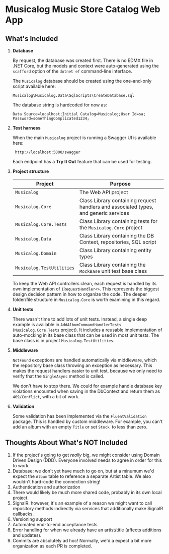 # Musicalog Music Store Catalog Web App

## What's Included

1. **Database**

   By request, the database was created first. There is no EDMX file in .NET Core, but the models and context were auto-generated using the `scafford` option of the `dotnet ef` command-line interface.

   The `Musicalog` database should be created using the one-and-only script available here:
   ```
   Musicalog\Musicalog.Data\SqlScripts\CreateDatabase.sql
   ```

   The database string is hardcoded for now as:

   ```
   Data Source=localhost;Initial Catalog=Musicalog;User Id=sa; Password=someThingComplicated1234;
   ```

1. **Test harness**

   When the main `Musicalog` project is running a Swagger UI is available here:

   ```
    http://localhost:5000/swagger 
   ```
    Each endpoint has a **Try It Out** feature that can be used for testing.

1. **Project structure**

   |Project|Purpose|
   |-|-|
   |`Musicalog`|The Web API project|
   |`Musicalog.Core`|Class Library containing request handlers and associated types, and generic services|
   |`Musicalog.Core.Tests`|Class Library containing tests for the `Musicalog.Core` project|
   |`Musicalog.Data`|Class Library containing the DB Context, repositories, SQL script|
   |`Musicalog.Domain`|Class Library containing entity types|
   |`Musicalog.TestUtilities`|Class Library containing the `MockBase` unit test base class|
   
    To keep the Web API controllers clean, each request is handled by its own implementation of `IRequestHandler<>`. This represents the biggest design decision pattern in how to organize the code. The deeper folder/file structure in `Musicalog.Core` is worth examining in this regard.

1. **Unit tests**

    There wasn't time to add lots of unit tests. Instead, a single deep example is available in `AddAlbumCommandHandlerTests` (`Musicalog.Core.Tests` project). It includes a reusable implementation of auto-mocking in its base class that can be used in most unit tests. The base class is in project `Musicalog.TestUtilities`.
    
1. **Middleware**

   `NotFound` exceptions are handled automatically via middleware, which the repository base class throwing an exception as necessary. This makes the request handlers easier to unit test, because we only need to verify that the `SingleAsync` method is called.

   We don't have to stop there. We could for example handle database key violations encounted when saving in the DbContext and return them as `409/Conflict`, with a bit of work.

1. **Validation**

    Some validation has been implemented via the `FluentValidation` package. This is handled by custom middleware. For example, you can't add an album with an empty `Title` or set `Stock `to less than zero.


## Thoughts About What's NOT Included ##

1. If the project's going to get *really* big, we might consider using Domain Driven Design (DDD). Everyone involved needs to agree in order for this to work.
1. Database: we don't yet have much to go on, but at a minumum we'd expect the `Album` table to reference a separate Artist table. We also wouldn't hard-code the connection string!
1. Authentication and authorization
1. There would likely be much more shared code, probably in its own local project.
1. SignalR: however, it's an example of a reason we might want to call repository methods indirectly via services that additionally make SignalR callbacks.
1. Versioning support
1. Automated end-to-end acceptance tests
1. Error handling for when we already have an artist/title (affects additions and updates).
1. Commits are absolutely ad hoc! Normally, we'd a expect a bit more organization as each PR is completed.

